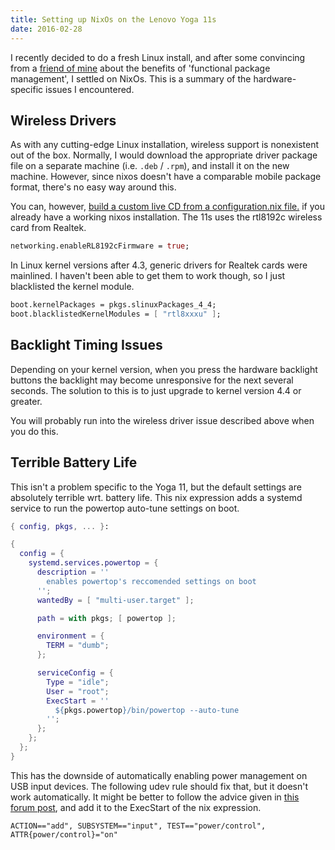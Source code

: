 ```yaml
---
title: Setting up NixOs on the Lenovo Yoga 11s
date: 2016-02-28
---
```



I recently decided to do a fresh Linux install, and after some convincing from a [friend of mine](https://github.com/taktoa) about the benefits of 'functional package management', I settled on NixOs. This is a summary of the hardware-specific issues I encountered.


## Wireless Drivers
As with any cutting-edge Linux installation, wireless support is nonexistent out of the box. Normally, I would download the appropriate driver package file on a separate machine (i.e. `.deb` / `.rpm`), and install it on the new machine. However, since nixos doesn't have a comparable mobile package format, there's no easy way around this.

You can, however, [build a custom live CD from a configuration.nix file.](https://nixos.org/wiki/Creating_a_NixOS_live_CD) if you already have a working nixos installation. The 11s uses the rtl8192c wireless card from Realtek.

~~~ nix
networking.enableRL8192cFirmware = true;
~~~

In Linux kernel versions after 4.3, generic drivers for Realtek cards were mainlined. I haven't been able to get them to work though, so I just blacklisted the kernel module.

~~~ nix
boot.kernelPackages = pkgs.slinuxPackages_4_4;
boot.blacklistedKernelModules = [ "rtl8xxxu" ];
~~~

## Backlight Timing Issues
Depending on your kernel version, when you press the hardware backlight buttons the backlight may become unresponsive for the next several seconds. The solution to this is to just upgrade to kernel version 4.4 or greater.

You will probably run into the wireless driver issue described above when you do this.

## Terrible Battery Life
This isn't a problem specific to the Yoga 11, but the default settings are absolutely terrible wrt. battery life. This nix expression adds a systemd service to run the powertop auto-tune settings on boot.

~~~ nix
{ config, pkgs, ... }:

{
  config = {
    systemd.services.powertop = {
      description = ''
        enables powertop's reccomended settings on boot
      '';
      wantedBy = [ "multi-user.target" ];

      path = with pkgs; [ powertop ];

      environment = {
        TERM = "dumb";
      };

      serviceConfig = {
        Type = "idle";
        User = "root";
        ExecStart = ''
          ${pkgs.powertop}/bin/powertop --auto-tune
        '';
      };
    };
  };
}

~~~


This has the downside of automatically enabling power management on USB input devices. The following udev rule should fix that, but it doesn't work automatically. It might be better to follow the advice given in [this forum post](https://bbs.archlinux.org/viewtopic.php?id=201486), and add it to the ExecStart of the nix expression.

~~~ udev
ACTION=="add", SUBSYSTEM=="input", TEST=="power/control", ATTR{power/control}="on"
~~~

